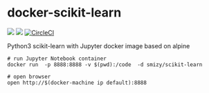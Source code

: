# docker-scikit-learn
[![](https://images.microbadger.com/badges/image/smizy/scikit-learn.svg)](https://microbadger.com/images/smizy/scikit-learn "Get your own image badge on microbadger.com") 
[![](https://images.microbadger.com/badges/version/smizy/scikit-learn.svg)](https://microbadger.com/images/smizy/scikit-learn "Get your own version badge on microbadger.com")
[![CircleCI](https://circleci.com/gh/smizy/docker-scikit-learn.svg?style=svg&circle-token=822259374f0e19d00e65a8bd19ea0f0a0e630de3)](https://circleci.com/gh/smizy/docker-scikit-learn)

Python3 scikit-learn with Jupyter docker image based on alpine 


```
# run Jupyter Notebook container 
docker run  -p 8888:8888 -v $(pwd):/code  -d smizy/scikit-learn

# open browser
open http://$(docker-machine ip default):8888
```
